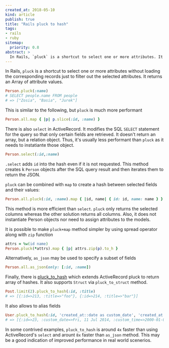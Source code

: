 ```yaml
---
created_at: 2018-05-10
kind: article
publish: true
title: "Rails pluck to hash"
tags:
- rails
- ruby
sitemap:
  priority: 0.8
abstract: >
  In Rails, `pluck` is a shortcut to select one or more attributes. It returns an array, but there are different ways to return a hash as well. This article shows those methods.
---
```


In Rails, `pluck` is a shortcut to select one or more attributes
without loading the corresponding records just to filter out the selected
attributes. It returns an Array of attribute values.

```ruby
Person.pluck(:name)
# SELECT people.name FROM people
# => ["Zosia", "Basia", "Jurek"]
```

This is similar to the following, but `pluck` is much more performant

```ruby
Person.all.map { |p| p.slice(:id, :name) }
```

There is also `select` in ActiveRecord. It modifies the SQL `SELECT` statement
for the query so that only certain fields are retrieved. It doesn't return an
array, but a relation object. Thus, it's usually less performant than `pluck` as
it needs to instatiante those object.

```ruby
Person.select(:id,:name)
```

`.select` adds `id` into the hash even if it is not requested. This method
creates k `Person` objects after the SQL query result and then iterates them to
return the JSON.

`pluck` can be combined with `map` to create a hash between selected fields and
their values:

```ruby
Person.all.pluck(:id, :name).map { |id, name| { id: id, name: name } }
```

This method is more efficient than `select`. `pluck` only returns the selected
columns whereas the other solution returns all columns. Also, it does not
instantiate Person objects nor need to assign attributes to the models.

It is possible to make `pluck+map` method simpler by using spread operator along
with `zip` function

```ruby
attrs = %w(id name)
Person.pluck(*attrs).map { |p| attrs.zip(p).to_h }
```

Alternatively, `as_json` may be used to specify a subset of fields

```ruby
Person.all.as_json(only: [:id, :name])
```

Finally, there is [pluck_to_hash](https://github.com/girishso/pluck_to_hash) which extends ActiveRecord pluck to return array of hashes. It also
supports `Struct` via `pluck_to_struct` method.

```ruby
Post.limit(2).pluck_to_hash(:id, :title)
# => [{:id=>213, :title=>"foo"}, {:id=>214, :title=>"bar"}]
```

It also allows to alias fields

```ruby
User.pluck_to_hash(:id, 'created_at::date as custom_date', 'created_at::time as custom_time')
# => [{:id=>23, :custom_date=>Fri, 11 Jul 2014, :custom_time=>2000-01-01 07:54:36 UTC}]
```

In some contrived examples, `pluck_to_hash` is around `4x` faster than using
ActiveRecord's `select` and arount `8x` faster than `as_json` method. This may
be a good indication of improved performance in real world scenerios.